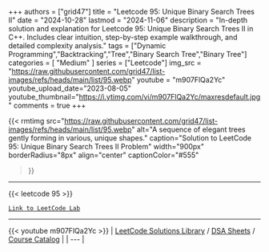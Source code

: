
+++
authors = ["grid47"]
title = "Leetcode 95: Unique Binary Search Trees II"
date = "2024-10-28"
lastmod = "2024-11-06"
description = "In-depth solution and explanation for Leetcode 95: Unique Binary Search Trees II in C++. Includes clear intuition, step-by-step example walkthrough, and detailed complexity analysis."
tags = ["Dynamic Programming","Backtracking","Tree","Binary Search Tree","Binary Tree"]
categories = [
    "Medium"
]
series = ["Leetcode"]
img_src = "https://raw.githubusercontent.com/grid47/list-images/refs/heads/main/list/95.webp"
youtube = "m907FlQa2Yc"
youtube_upload_date="2023-08-05"
youtube_thumbnail="https://i.ytimg.com/vi/m907FlQa2Yc/maxresdefault.jpg"
comments = true
+++


{{< rmtimg 
    src="https://raw.githubusercontent.com/grid47/list-images/refs/heads/main/list/95.webp" 
    alt="A sequence of elegant trees gently forming in various, unique shapes."
    caption="Solution to LeetCode 95: Unique Binary Search Trees II Problem"
    width="900px"
    borderRadius="8px"
    align="center" 
    captionColor="#555"
>}}
---
{{< leetcode 95 >}}

[`Link to LeetCode Lab`](https://leetcode.com/problems/unique-binary-search-trees-ii/description/)

---
{{< youtube m907FlQa2Yc >}}
| [LeetCode Solutions Library](https://grid47.xyz/leetcode/) / [DSA Sheets](https://grid47.xyz/sheets/) / [Course Catalog](https://grid47.xyz/courses/) |
| --- |
